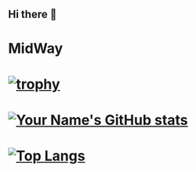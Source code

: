 ## Hi there 👋

# MidWay
# [![trophy](https://github-profile-trophy.vercel.app/?username=MidWay-Projects0&theme=juicyfresh&row=1&column=6)](https://github.com/ryo-ma/github-profile-trophy)
# [![Your Name's GitHub stats](https://github-readme-stats.vercel.app/api?username=Scorbunny10&show_icons=true&count_private=true&theme=highcontrast)](https://github.com/YOUR_USERNAME) 
# [![Top Langs](https://github-readme-stats.vercel.app/api/top-langs/?username=scorbunny10&theme=highcontrast&layout=compact)](https://github.com/anuraghazra/github-readme-stats)
